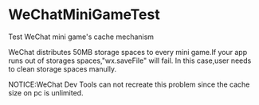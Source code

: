 # WeChatMiniGameTest
Test WeChat mini game's cache mechanism

WeChat distributes 50MB storage spaces to every mini game.If your app runs out of storages spaces,"wx.saveFile" will fail.
In this case,user needs to clean storage spaces manully.

NOTICE:WeChat Dev Tools can not recreate this problem since the cache size on pc is unlimited.
